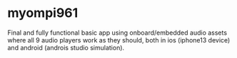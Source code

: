 # myompi961

Final and fully functional basic app using onboard/embedded audio assets where all 9 audio players work as they should, both in ios (iphone13 device) and android (androis studio simulation).